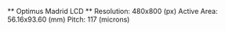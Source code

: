 ** Optimus Madrid LCD **
Resolution: 480x800 (px)
Active Area: 56.16x93.60 (mm)
Pitch: 117 (microns)
